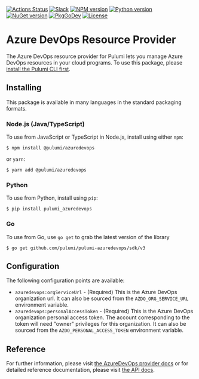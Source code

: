 [![Actions Status](https://github.com/pulumi/pulumi-azuredevops/workflows/master/badge.svg)](https://github.com/pulumi/pulumi-azuredevops/actions)
[![Slack](http://www.pulumi.com/images/docs/badges/slack.svg)](https://slack.pulumi.com)
[![NPM version](https://badge.fury.io/js/%40pulumi%2Fazuredevops.svg)](https://www.npmjs.com/package/@pulumi/azuredevops)
[![Python version](https://badge.fury.io/py/pulumi-azuredevops.svg)](https://pypi.org/project/pulumi-azuredevops)
[![NuGet version](https://badge.fury.io/nu/pulumi.azuredevops.svg)](https://badge.fury.io/nu/pulumi.azuredevops)
[![PkgGoDev](https://pkg.go.dev/badge/github.com/pulumi/pulumi-azuredevops/sdk/v3/go)](https://pkg.go.dev/github.com/pulumi/pulumi-azuredevops/sdk/v3/go)
[![License](https://img.shields.io/npm/l/%40pulumi%2Fpulumi.svg)](https://github.com/pulumi/pulumi-azuredevops/blob/master/LICENSE)

# Azure DevOps Resource Provider

The Azure DevOps resource provider for Pulumi lets you manage Azure DevOps
resources in your cloud programs. To use this package, please [install the
Pulumi CLI first](https://pulumi.io/).

## Installing

This package is available in many languages in the standard packaging formats.

### Node.js (Java/TypeScript)

To use from JavaScript or TypeScript in Node.js, install using either `npm`:

    $ npm install @pulumi/azuredevops

or `yarn`:

    $ yarn add @pulumi/azuredevops

### Python

To use from Python, install using `pip`:

    $ pip install pulumi_azuredevops

### Go

To use from Go, use `go get` to grab the latest version of the library

    $ go get github.com/pulumi/pulumi-azuredevops/sdk/v3

## Configuration

The following configuration points are available:

* `azuredevops:orgServiceUrl` - (Required) This is the Azure DevOps organization url. It can also be sourced from the `AZDO_ORG_SERVICE_URL` environment variable.
* `azuredevops:personalAccessToken` - (Required) This is the Azure DevOps organization personal access token. The account corresponding to the token will need "owner" privileges for this organization. It can also be sourced from the `AZDO_PERSONAL_ACCESS_TOKEN` environment variable.

## Reference

For further information, please visit [the AzureDevOps provider docs](https://www.pulumi.com/registry/packages/azuredevops/) 
or for detailed reference documentation, please visit [the API docs](https://www.pulumi.com/registry/packages/azuredevops/api-docs/).
